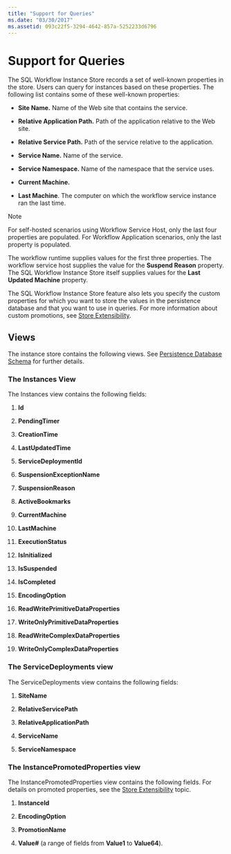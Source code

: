```yaml
---
title: "Support for Queries"
ms.date: "03/30/2017"
ms.assetid: 093c22f5-3294-4642-857a-5252233d6796
---
```

# Support for Queries
The SQL Workflow Instance Store records a set of well-known properties in the store. Users can query for instances based on these properties. The following list contains some of these well-known properties:  
  
- **Site Name.** Name of the Web site that contains the service.  
  
- **Relative Application Path.** Path of the application relative to the Web site.  
  
- **Relative Service Path.** Path of the service relative to the application.  
  
- **Service Name.** Name of the service.  
  
- **Service Namespace.** Name of the namespace that the service uses.  
  
- **Current Machine.**  
  
- **Last Machine**. The computer on which the workflow service instance ran the last time.  
  
> [!NOTE]
> For self-hosted scenarios using Workflow Service Host, only the last four properties are populated. For Workflow Application scenarios, only the last property is populated.  
  
 The workflow runtime supplies values for the first three properties. The workflow service host supplies the value for the **Suspend Reason** property. The SQL Workflow Instance Store itself supplies values for the **Last Updated Machine** property.  
  
 The SQL Workflow Instance Store feature also lets you specify the custom properties for which you want to store the values in the persistence database and that you want to use in queries. For more information about custom promotions, see [Store Extensibility](store-extensibility.md).  
  
## Views  
 The instance store contains the following views. See [Persistence Database Schema](persistence-database-schema.md) for further details.  
  
### The Instances View  
 The Instances view contains the following fields:  
  
1. **Id**  
  
2. **PendingTimer**  
  
3. **CreationTime**  
  
4. **LastUpdatedTime**  
  
5. **ServiceDeploymentId**  
  
6. **SuspensionExceptionName**  
  
7. **SuspensionReason**  
  
8. **ActiveBookmarks**  
  
9. **CurrentMachine**  
  
10. **LastMachine**  
  
11. **ExecutionStatus**  
  
12. **IsInitialized**  
  
13. **IsSuspended**  
  
14. **IsCompleted**  
  
15. **EncodingOption**  
  
16. **ReadWritePrimitiveDataProperties**  
  
17. **WriteOnlyPrimitiveDataProperties**  
  
18. **ReadWriteComplexDataProperties**  
  
19. **WriteOnlyComplexDataProperties**  
  
### The ServiceDeployments view  
 The ServiceDeployments view contains the following fields:  
  
1. **SiteName**  
  
2. **RelativeServicePath**  
  
3. **RelativeApplicationPath**  
  
4. **ServiceName**  
  
5. **ServiceNamespace**  
  
### The InstancePromotedProperties view  
 The InstancePromotedProperties view contains the following fields. For details on promoted properties, see the [Store Extensibility](store-extensibility.md) topic.  
  
1. **InstanceId**  
  
2. **EncodingOption**  
  
3. **PromotionName**  
  
4. **Value#** (a range of fields from **Value1** to **Value64**).
